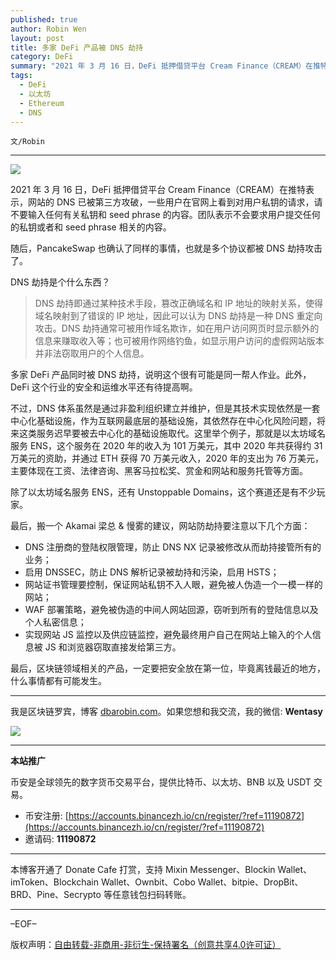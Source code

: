 ```yaml
---
published: true
author: Robin Wen
layout: post
title: 多家 DeFi 产品被 DNS 劫持
category: DeFi
summary: "2021 年 3 月 16 日，DeFi 抵押借贷平台 Cream Finance（CREAM）在推特表示，网站的 DNS 已被第三方攻破，一些用户在官网上看到对用户私钥的请求，请不要输入任何有关私钥和 seed phrase 的内容。团队表示不会要求用户提交任何的私钥或者和 seed phrase 相关的内容。DNS 劫持即通过某种技术手段，篡改正确域名和 IP 地址的映射关系，使得域名映射到了错误的 IP 地址，因此可以认为 DNS 劫持是一种 DNS 重定向攻击。DNS 劫持通常可被用作域名欺诈，如在用户访问网页时显示额外的信息来赚取收入等；也可被用作网络钓鱼，如显示用户访问的虚假网站版本并非法窃取用户的个人信息。最后，区块链领域相关的产品，一定要把安全放在第一位，毕竟离钱最近的地方，什么事情都有可能发生。"
tags:
  - DeFi
  - 以太坊
  - Ethereum
  - DNS
---
```


`文/Robin`

***

![](https://cdn.dbarobin.com/6uocr9s.png)

2021 年 3 月 16 日，DeFi 抵押借贷平台 Cream Finance（CREAM）在推特表示，网站的 DNS 已被第三方攻破，一些用户在官网上看到对用户私钥的请求，请不要输入任何有关私钥和 seed phrase 的内容。团队表示不会要求用户提交任何的私钥或者和 seed phrase 相关的内容。

随后，PancakeSwap 也确认了同样的事情，也就是多个协议都被 DNS 劫持攻击了。

DNS 劫持是个什么东西？

> DNS 劫持即通过某种技术手段，篡改正确域名和 IP 地址的映射关系，使得域名映射到了错误的 IP 地址，因此可以认为 DNS 劫持是一种 DNS 重定向攻击。DNS 劫持通常可被用作域名欺诈，如在用户访问网页时显示额外的信息来赚取收入等；也可被用作网络钓鱼，如显示用户访问的虚假网站版本并非法窃取用户的个人信息。

多家 DeFi 产品同时被 DNS 劫持，说明这个很有可能是同一帮人作业。此外，DeFi 这个行业的安全和运维水平还有待提高啊。

不过，DNS 体系虽然是通过非盈利组织建立并维护，但是其技术实现依然是一套中心化基础设施，作为互联网最底层的基础设施，其依然存在中心化风险问题，将来这类服务迟早要被去中心化的基础设施取代。这里举个例子，那就是以太坊域名服务 ENS，这个服务在 2020 年的收入为 101 万美元，其中 2020 年共获得约 31 万美元的资助，并通过 ETH 获得 70 万美元收入，2020 年的支出为 76 万美元，主要体现在工资、法律咨询、黑客马拉松奖、赏金和网站和服务托管等方面。

除了以太坊域名服务 ENS，还有 Unstoppable Domains，这个赛道还是有不少玩家。

最后，搬一个 Akamai 梁总 & 慢雾的建议，网站防劫持要注意以下几个方面：

* DNS 注册商的登陆权限管理，防止 DNS NX 记录被修改从而劫持接管所有的业务；
* 启用 DNSSEC，防止 DNS 解析记录被劫持和污染，启用 HSTS；
* 网站证书管理要控制，保证网站私钥不入人眼，避免被人伪造一个一模一样的网站；
* WAF 部署策略，避免被伪造的中间人网站回源，窃听到所有的登陆信息以及个人私密信息；
* 实现网站 JS 监控以及供应链监控，避免最终用户自己在网站上输入的个人信息被 JS 和浏览器窃取直接发给第三方。

最后，区块链领域相关的产品，一定要把安全放在第一位，毕竟离钱最近的地方，什么事情都有可能发生。

***

我是区块链罗宾，博客 [dbarobin.com](https://dbarobin.com/)。如果您想和我交流，我的微信: **Wentasy**

![](https://cdn.dbarobin.com/v4yywe2.png)

***

**本站推广**

币安是全球领先的数字货币交易平台，提供比特币、以太坊、BNB 以及 USDT 交易。

* 币安注册: [https://accounts.binancezh.io/cn/register/?ref=11190872](https://accounts.binancezh.io/cn/register/?ref=11190872)
* 邀请码: **11190872**

***

本博客开通了 Donate Cafe 打赏，支持 Mixin Messenger、Blockin Wallet、imToken、Blockchain Wallet、Ownbit、Cobo Wallet、bitpie、DropBit、BRD、Pine、Secrypto 等任意钱包扫码转账。

<center>
    <div class="--donate-button"
         data-button-id="f8b9df0d-af9a-460d-8258-d3f435445075"
    ></div>
</center>

***

–EOF–

版权声明：[自由转载-非商用-非衍生-保持署名（创意共享4.0许可证）](http://creativecommons.org/licenses/by-nc-nd/4.0/deed.zh)
